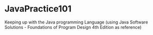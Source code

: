 # JavaPractice101
Keeping up with the Java programming Language
(using Java Software Solutions - Foundations of Program Design 4th Edition as reference)
